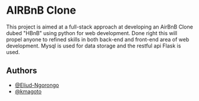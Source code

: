 # AIRBnB Clone

This project is aimed at a full-stack approach at developing an AirBnB Clone dubed "HBnB" using python for web development.
Done right this will propel anyone to refined skills in both back-end and front-end area of web development.
Mysql is used for data storage and the restful api Flask is used.

## Authors

- [@Eliud-Ngorongo](https://github.com/Eliud-Ngorongo)
- [@kmagoto](https://github.com/kmagoto)